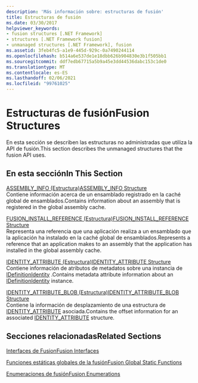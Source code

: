 ```yaml
---
description: 'Más información sobre: estructuras de fusión'
title: Estructuras de fusión
ms.date: 03/30/2017
helpviewer_keywords:
- fusion structures [.NET Framework]
- structures [.NET Framework fusion]
- unmanaged structures [.NET Framework], fusion
ms.assetid: 3feb4fc5-a1e9-445d-929c-0a7490244114
ms.openlocfilehash: b514a6e537de1e18dbb626b904830e3b1f505bb1
ms.sourcegitcommit: ddf7edb67715a5b9a45e3dd44536dabc153c1de0
ms.translationtype: MT
ms.contentlocale: es-ES
ms.lasthandoff: 02/06/2021
ms.locfileid: "99761025"
---
```

# <a name="fusion-structures"></a><span data-ttu-id="d4de1-103">Estructuras de fusión</span><span class="sxs-lookup"><span data-stu-id="d4de1-103">Fusion Structures</span></span>

<span data-ttu-id="d4de1-104">En esta sección se describen las estructuras no administradas que utiliza la API de fusión.</span><span class="sxs-lookup"><span data-stu-id="d4de1-104">This section describes the unmanaged structures that the fusion API uses.</span></span>  
  
## <a name="in-this-section"></a><span data-ttu-id="d4de1-105">En esta sección</span><span class="sxs-lookup"><span data-stu-id="d4de1-105">In This Section</span></span>  

 [<span data-ttu-id="d4de1-106">ASSEMBLY_INFO (Estructura)</span><span class="sxs-lookup"><span data-stu-id="d4de1-106">ASSEMBLY_INFO Structure</span></span>](assembly-info-structure.md)  
 <span data-ttu-id="d4de1-107">Contiene información acerca de un ensamblado registrado en la caché global de ensamblados.</span><span class="sxs-lookup"><span data-stu-id="d4de1-107">Contains information about an assembly that is registered in the global assembly cache.</span></span>  
  
 [<span data-ttu-id="d4de1-108">FUSION_INSTALL_REFERENCE (Estructura)</span><span class="sxs-lookup"><span data-stu-id="d4de1-108">FUSION_INSTALL_REFERENCE Structure</span></span>](fusion-install-reference-structure.md)  
 <span data-ttu-id="d4de1-109">Representa una referencia que una aplicación realiza a un ensamblado que la aplicación ha instalado en la caché global de ensamblados.</span><span class="sxs-lookup"><span data-stu-id="d4de1-109">Represents a reference that an application makes to an assembly that the application has installed in the global assembly cache.</span></span>  
  
 [<span data-ttu-id="d4de1-110">IDENTITY_ATTRIBUTE (Estructura)</span><span class="sxs-lookup"><span data-stu-id="d4de1-110">IDENTITY_ATTRIBUTE Structure</span></span>](identity-attribute-structure.md)  
 <span data-ttu-id="d4de1-111">Contiene información de atributos de metadatos sobre una instancia de [IDefinitionIdentity](idefinitionidentity-interface.md) .</span><span class="sxs-lookup"><span data-stu-id="d4de1-111">Contains metadata attribute information about an [IDefinitionIdentity](idefinitionidentity-interface.md) instance.</span></span>  
  
 [<span data-ttu-id="d4de1-112">IDENTITY_ATTRIBUTE_BLOB (Estructura)</span><span class="sxs-lookup"><span data-stu-id="d4de1-112">IDENTITY_ATTRIBUTE_BLOB Structure</span></span>](identity-attribute-blob-structure.md)  
 <span data-ttu-id="d4de1-113">Contiene la información de desplazamiento de una estructura de [IDENTITY_ATTRIBUTE](identity-attribute-structure.md) asociada.</span><span class="sxs-lookup"><span data-stu-id="d4de1-113">Contains the offset information for an associated [IDENTITY_ATTRIBUTE](identity-attribute-structure.md) structure.</span></span>  
  
## <a name="related-sections"></a><span data-ttu-id="d4de1-114">Secciones relacionadas</span><span class="sxs-lookup"><span data-stu-id="d4de1-114">Related Sections</span></span>  

 [<span data-ttu-id="d4de1-115">Interfaces de Fusion</span><span class="sxs-lookup"><span data-stu-id="d4de1-115">Fusion Interfaces</span></span>](fusion-interfaces.md)  
  
 [<span data-ttu-id="d4de1-116">Funciones estáticas globales de la fusión</span><span class="sxs-lookup"><span data-stu-id="d4de1-116">Fusion Global Static Functions</span></span>](fusion-global-static-functions.md)  
  
 [<span data-ttu-id="d4de1-117">Enumeraciones de fusión</span><span class="sxs-lookup"><span data-stu-id="d4de1-117">Fusion Enumerations</span></span>](fusion-enumerations.md)
